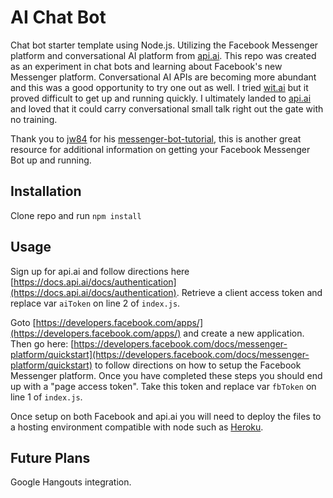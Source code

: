 AI Chat Bot
=============

Chat bot starter template using Node.js.  Utilizing the Facebook Messenger platform and conversational AI platform from [api.ai](http://api.ai). This repo was created as an experiment in chat bots and learning about Facebook's new Messenger platform.  Conversational AI APIs are becoming more abundant and this was a good opportunity to try one out as well. I tried [wit.ai](http://wit.ai) but it proved difficult to get up and running quickly.  I ultimately landed to [api.ai](http://api.ai) and loved that it could carry conversational small talk right out the gate with no training.

Thank you to [jw84](http://github.com/jw84) for his [messenger-bot-tutorial](https://github.com/jw84/messenger-bot-tutorial), this is another great resource for additional information on getting your Facebook Messenger Bot up and running.


Installation
-----------
Clone repo and run `npm install`


Usage
-----
Sign up for api.ai and follow directions here [https://docs.api.ai/docs/authentication](https://docs.api.ai/docs/authentication). Retrieve a client access token and replace var `aiToken` on line 2 of `index.js`.

Goto [https://developers.facebook.com/apps/](https://developers.facebook.com/apps/) and create a new application.  Then go here: [https://developers.facebook.com/docs/messenger-platform/quickstart](https://developers.facebook.com/docs/messenger-platform/quickstart) to follow directions on how to setup the Facebook Messenger platform.  Once you have completed these steps you should end up with a "page access token".  Take this token and replace var `fbToken` on line 1 of `index.js`.

Once setup on both Facebook and api.ai you will need to deploy the files to a hosting environment compatible with node such as [Heroku](http://www.heroku.com).


Future Plans
-----------
Google Hangouts integration.
